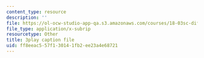 ```yaml
---
content_type: resource
description: ''
file: https://ol-ocw-studio-app-qa.s3.amazonaws.com/courses/18-03sc-differential-equations-fall-2011/ff8eeac557f130141fb2ee23a4e68721_Fo3Jq1blKk.srt
file_type: application/x-subrip
resourcetype: Other
title: 3play caption file
uid: ff8eeac5-57f1-3014-1fb2-ee23a4e68721
---
```

